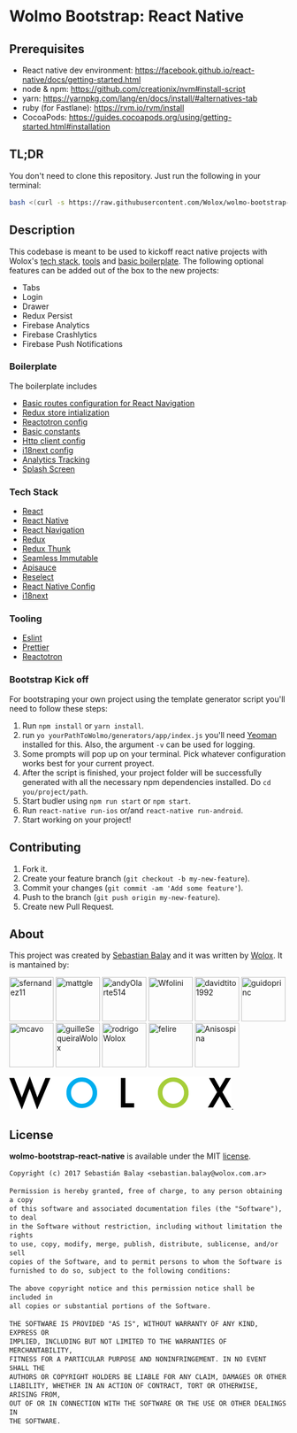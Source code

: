 # Wolmo Bootstrap: React Native

## Prerequisites

* React native dev environment: https://facebook.github.io/react-native/docs/getting-started.html
* node & npm: https://github.com/creationix/nvm#install-script
* yarn: https://yarnpkg.com/lang/en/docs/install/#alternatives-tab
* ruby (for Fastlane): https://rvm.io/rvm/install
* CocoaPods: https://guides.cocoapods.org/using/getting-started.html#installation

## TL;DR

You don't need to clone this repository. Just run the following in your terminal:

```bash
bash <(curl -s https://raw.githubusercontent.com/Wolox/wolmo-bootstrap-react-native/master/run.sh)
```

## Description

This codebase is meant to be used to kickoff react native projects with Wolox's [tech stack](#tech-stack), [tools](#tooling) and [basic boilerplate](#boilerplate).
The following optional features can be added out of the box to the new projects:

* Tabs
* Login
* Drawer
* Redux Persist
* Firebase Analytics
* Firebase Crashlytics
* Firebase Push Notifications

### Boilerplate

The boilerplate includes

* [Basic routes configuration for React Navigation](/generators/app/templates/src/app/screens.ejs)
* [Redux store intialization](/generators/app/templates/src/redux/store.ejs)
* [Reactotron config](/generators/app/templates/src/config/reactotronConfig.ejs)
* [Basic constants](/generators/app/templates/src/constants)
* [Http client config](/generators/app/templates/src/config/api.js)
* [i18next config](/generators/app/templates/src/config/i18n.js)
* [Analytics Tracking](/generators/app/templates/src/redux/middlewares/analyticsMiddleware.js)
* [Splash Screen](/generators/app/tasks/appSetup/splashScreenSetup.js)

### Tech Stack

* [React](https://facebook.github.io/react/)
* [React Native](https://facebook.github.io/react-native/)
* [React Navigation](https://reactnavigation.org/)
* [Redux](http://redux.js.org/)
* [Redux Thunk](https://github.com/gaearon/redux-thunk)
* [Seamless Immutable](https://github.com/rtfeldman/seamless-immutable)
* [Apisauce](https://github.com/skellock/apisauce)
* [Reselect](https://github.com/reactjs/reselect)
* [React Native Config](https://github.com/luggit/react-native-config)
* [i18next](https://www.i18next.com/)

### Tooling

* [Eslint](http://eslint.org/)
* [Prettier](https://github.com/prettier/prettier)
* [Reactotron](https://github.com/infinitered/reactotron)

### Bootstrap Kick off

For bootstraping your own project using the template generator script you'll need to follow these steps:

1. Run `npm install` or `yarn install`.
2. run `yo yourPathToWolmo/generators/app/index.js` you'll need [Yeoman](https://yeoman.io/learning/index.html) installed for this. Also, the argument `-v` can be used for logging.
3. Some prompts will pop up on your terminal. Pick whatever configuration works best for your current proyect.
4. After the script is finished, your project folder will be successfully generated with all the necessary npm dependencies installed. Do `cd you/project/path`.
5. Start budler using `npm run start` or `npm start`.
6. Run `react-native run-ios` or/and `react-native run-android`.
7. Start working on your project!

## Contributing

1. Fork it.
2. Create your feature branch (`git checkout -b my-new-feature`).
3. Commit your changes (`git commit -am 'Add some feature'`).
4. Push to the branch (`git push origin my-new-feature`).
5. Create new Pull Request.

## About

This project was created by [Sebastian Balay](https://github.com/sbalay) and it was written by [Wolox](http://www.wolox.com.ar). It is mantained by:

<a href="https://github.com/sfernandez11"><img src="https://avatars2.githubusercontent.com/u/8583214?s=460&v=4" title="sfernandez11" width="80" height="80"></a>
<a href="https://github.com/mattgle"><img src="https://avatars1.githubusercontent.com/u/44204622?s=460&v=4" title="mattgle" width="80" height="80"></a>
<a href="https://github.com/andyOlarte514"><img src="https://avatars3.githubusercontent.com/u/40371687?s=460&v=4" title="andyOlarte514" width="80" height="80"></a>
<a href="https://github.com/Wfolini"><img src="https://avatars0.githubusercontent.com/u/12822259?s=460&v=4" title="Wfolini" width="80" height="80"></a>
<a href="https://github.com/davidtito1992"><img src="https://avatars3.githubusercontent.com/u/11775595?s=460&v=4" title="davidtito1992" width="80" height="80"></a>
<a href="https://github.com/guidoprinc"><img src="https://avatars3.githubusercontent.com/u/28304582?s=460&v=4" title="guidoprinc" width="80" height="80"></a>
<a href="https://github.com/mcavo"><img src="https://avatars3.githubusercontent.com/u/7648908?s=460&v=4" title="mcavo" width="80" height="80"></a>
<a href="https://github.com/guilleSequeiraWolox"><img src="https://avatars2.githubusercontent.com/u/42941989?s=460&v=4" title="guilleSequeiraWolox" width="80" height="80"></a>
<a href="https://github.com/rodrigoWolox"><img src="https://avatars0.githubusercontent.com/u/43755587?s=460&v=4" title="rodrigoWolox" width="80" height="80"></a>
<a href="https://github.com/felire"><img src="https://avatars3.githubusercontent.com/u/11776795?s=460&v=4" title="felire" width="80" height="80"></a>
<a href="https://github.com/Anisospina"><img src="https://avatars3.githubusercontent.com/u/13072856?s=460&v=4" title="Anisospina" width="80" height="80"></a>

![Wolox](https://raw.githubusercontent.com/Wolox/press-kit/master/logos/logo_banner.png).

## License

**wolmo-bootstrap-react-native** is available under the MIT [license](LICENSE).

    Copyright (c) 2017 Sebastián Balay <sebastian.balay@wolox.com.ar>

    Permission is hereby granted, free of charge, to any person obtaining a copy
    of this software and associated documentation files (the "Software"), to deal
    in the Software without restriction, including without limitation the rights
    to use, copy, modify, merge, publish, distribute, sublicense, and/or sell
    copies of the Software, and to permit persons to whom the Software is
    furnished to do so, subject to the following conditions:

    The above copyright notice and this permission notice shall be included in
    all copies or substantial portions of the Software.

    THE SOFTWARE IS PROVIDED "AS IS", WITHOUT WARRANTY OF ANY KIND, EXPRESS OR
    IMPLIED, INCLUDING BUT NOT LIMITED TO THE WARRANTIES OF MERCHANTABILITY,
    FITNESS FOR A PARTICULAR PURPOSE AND NONINFRINGEMENT. IN NO EVENT SHALL THE
    AUTHORS OR COPYRIGHT HOLDERS BE LIABLE FOR ANY CLAIM, DAMAGES OR OTHER
    LIABILITY, WHETHER IN AN ACTION OF CONTRACT, TORT OR OTHERWISE, ARISING FROM,
    OUT OF OR IN CONNECTION WITH THE SOFTWARE OR THE USE OR OTHER DEALINGS IN
    THE SOFTWARE.
